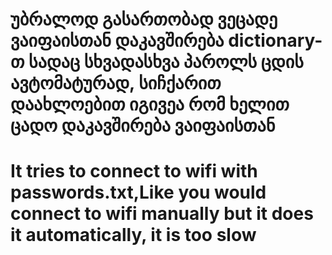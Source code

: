 # უბრალოდ გასართობად ვეცადე ვაიფაისთან დაკავშირება dictionary-თ სადაც სხვადასხვა პაროლს ცდის ავტომატურად, სიჩქარით დაახლოებით იგივეა რომ ხელით ცადო დაკავშირება ვაიფაისთან

# It tries to connect to wifi with passwords.txt,Like you would connect to wifi manually but it does it automatically, it is too slow
